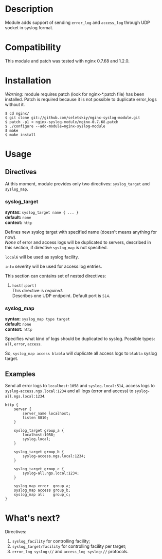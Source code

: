 Description
===========

Module adds support of sending `error_log` and `access_log`
through UDP socket in syslog format.


Compatibility
=============

This module and patch was tested with nginx 0.7.68 and 1.2.0.


Installation
============

*Warning:* module requires patch (look for nginx-*.patch file)
has been installed. Patch is required because it is not possible to duplicate
error_logs without it.

    $ cd nginx/
    $ git clone git://github.com/seletskiy/nginx-syslog-module.git
    $ patch -p1 < nginx-syslog-module/nginx-0.7.68.patch
    $ ./configure --add-module=nginx-syslog-module
    $ make
    $ make install


Usage
=====

Directives
----------

At this moment, module provides only two directives: `syslog_target` and
`syslog_map`.

### syslog_target ###

**syntax:** `syslog_target name { ... }`  
**default:** `none`  
**context:** `http`

Defines new syslog target with specified name (doesn't means anything for now).  
*None* of error and access logs will be duplicated to servers, described
in this section, if directive `syslog_map` is not specified.

`local6` will be used as syslog facility.

`info` severity will be used for access log entries.

This section can contains set of nested directives:

1. `host[:port]`  
   This directive is *required*.  
   Describes one UDP endpoint. Default port is `514`.

### syslog_map ###

**syntax:** `syslog_map type target`  
**default:** `none`  
**context:** `http`  

Specifies what kind of logs should be duplicated to syslog.
Possible types: `all`, `error`, `access`.

So, `syslog_map access blabla` will duplicate all access logs to `blabla`
syslog target.


Examples
--------

Send all error logs to `localhost:1058` and `syslog.local:514`,
access logs to `syslog-access.ngs.local:1234` and all logs (error and access)
to `syslog-all.ngs.local:1234`.

    http {
        server {
            server_name localhost;
            listen 8010;
        }

        syslog_target group_a {
            localhost:1058;
            syslog.local;
        }

        syslog_target group_b {
            syslog-access.ngs.local:1234;
        }

        syslog_target group_c {
            syslog-all.ngs.local:1234;
        }

        syslog_map error  group_a;
        syslog_map access group_b;
        syslog_map all    group_c;
    }


What's next?
============

Directives:

1. `syslog_facility` for controlling facility;
2. `syslog_target/facility` for controlling facility per target;
3. `error_log syslog://` and `access_log syslog://` protocols.
